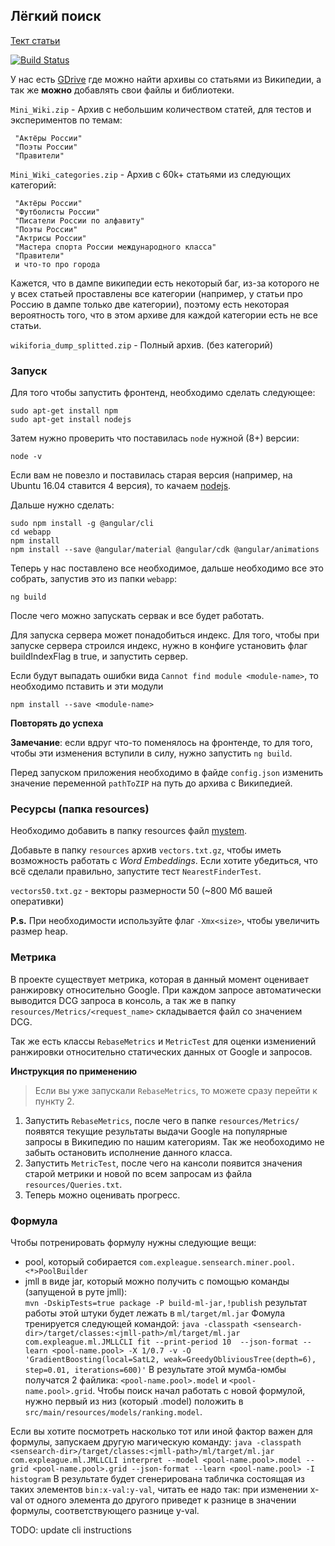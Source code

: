 ## Лёгкий поиск

[Тект статьи][5]

[![Build Status](https://travis-ci.org/solariq/sensearch.svg?branch=master)](https://travis-ci.org/solariq/sensearch)

У нас есть [GDrive][1] где можно найти архивы со статьями из Википедии,
 а так же **можно** добавлять свои файлы и библиотеки.
 
`Mini_Wiki.zip` - Архив с небольшим количеством статей, для тестов и экспериментов по темам:
      
     "Актёры России"
     "Поэты России"
     "Правители"

`Mini_Wiki_categories.zip` - Архив с 60k+ статьями из следующих категорий: 

     "Актёры России"
     "Футболисты России"
     "Писатели России по алфавиту"
     "Поэты России"
     "Актрисы России"
     "Мастера спорта России международного класса"
     "Правители"
     и что-то про города
      
Кажется, что в дампе википедии есть некоторый баг, из-за которого не у всех статьей проставлены все категории (например, у статьи про Россию в дампе только две категории), поэтому есть некоторая вероятность того, что в этом архиве для каждой категории есть не все статьи. 

`wikiforia_dump_splitted.zip` - Полный архив. (без категорий)

### Запуск

Для того чтобы запустить фронтенд, необходимо сделать следующее:
```
sudo apt-get install npm
sudo apt-get install nodejs
```

Затем нужно проверить что поставилась `node` нужной (8+) версии:
```
node -v
```
Если вам не повезло и поставилась старая версия (например, на Ubuntu 16.04 ставится 4 версия), 
то качаем [nodejs][3].

Дальше нужно сделать:
```
sudo npm install -g @angular/cli
cd webapp
npm install
npm install --save @angular/material @angular/cdk @angular/animations
```

Теперь у нас поставлено все необходимое, дальше необходимо все это собрать, запустив это из папки `webapp`:
```
ng build
```
После чего можно запускать сервак и все будет работать.

Для запуска сервера может понадобиться индекс. Для того, чтобы при запуске сервера строился индекс, нужно в конфиге установить флаг buildIndexFlag в true, и запустить сервер. 

Если будут выпадать ошибки вида `Cannot find module <module-name>`, 
то необходимо пставить и эти модули
```
npm install --save <module-name>
```
**Повторять до успеха**

**Замечание**: если вдруг что-то поменялось на фронтенде, то для того, чтобы эти изменения вступили в силу, нужно запустить `ng build`.

Перед запуском приложения необходимо в файде `config.json` изменить значение переменной `pathToZIP` на путь до архива с Википедией. 


### Ресурсы (папка resources)

Необходимо добавить в папку resources файл [mystem][2].

Добавьте в папку `resources` архив `vectors.txt.gz`, чтобы иметь возможность
работать с *Word Embeddings*. Если хотите убедиться, что всё сделали правильно, запустите тест `NearestFinderTest`. 

`vectors50.txt.gz` - векторы размерности 50 (~800 Мб вашей оперативки)

**P.s.** При необходимости используйте флаг `-Xmx<size>`, чтобы увеличить размер heap.

### Метрика

В проекте существует метрика, которая в данный момент оценивает ранжировку относительно Google.
При каждом запросе автоматически выводится DCG запроса в консоль, а так же в папку `resources/Metrics/<request_name>` складывается файл со значением DCG.

Так же есть классы `RebaseMetrics` и `MetricTest` для оценки измениений ранжировки относительно статических данных от Google и запросов.

__Инструкция по применению__
>Если вы уже запускали `RebaseMetrics`, то можете сразу перейти к пункту 2.

1. Запустить `RebaseMetrics`, после чего в папке `resources/Metrics/` появятся текущие результаты выдачи Google на популярные запросы в Википедию по нашим категориям. Так же необоходимо не забыть остановить исполнение данного класса.
2. Запустить `MetricTest`, после чего на кансоли появится значения старой метрики и новой по всем запросам из файла `resources/Queries.txt`.
3. Теперь можно оценивать прогресс.

### Формула
Чтобы потренировать формулу нужны следующие вещи: 
* pool, который собирается `com.expleague.sensearch.miner.pool.<*>PoolBuilder`
* jmll в виде jar, который можно получить с помощью команды (запущеной в руте jmll):  
`mvn -DskipTests=true package -P build-ml-jar,!publish`  результат работы этой штуки будет лежать в `ml/target/ml.jar`
Фомула тренируется следующей командой:
`java -classpath <sensearch-dir>/target/classes:<jmll-path>/ml/target/ml.jar com.expleague.ml.JMLLCLI fit --print-period 10  --json-format --learn <pool-name.pool> -X 1/0.7 -v -O 'GradientBoosting(local=SatL2, weak=GreedyObliviousTree(depth=6), step=0.01, iterations=600)'`
В результате этой мумба-юмбы получатся 2 файлика: `<pool-name.pool>.model` и `<pool-name.pool>.grid`. Чтобы поиск начал работать
с новой формулой, нужно первый из низ (который .model) положить в `src/main/resources/models/ranking.model`.

Если вы хотите посмотреть насколько тот или иной фактор важен для формулы, запускаем другую магическую команду:
`java -classpath <sensearch-dir>/target/classes:<jmll-path>/ml/target/ml.jar com.expleague.ml.JMLLCLI interpret --model <pool-name.pool>.model --grid <pool-name.pool>.grid --json-format --learn <pool-name.pool> -I histogram`
В результате будет сгенерирована табличка состоящая из таких элементов `bin:x-val:y-val`, читать ее надо так: при изменении x-val от одного элемента до другого приведет к разнице в значении формулы, соответствующего разнице y-val.
 

[1]: https://drive.google.com/drive/folders/1JGMrne_8oFg5V6bvbEb88nTbRJ830u1C?usp=sharing
[2]: https://tech.yandex.ru/mystem/
[3]: http://nodejs.org
[4]: https://github.com/solariq/sensearch/blob/master/src/main/java/com/expleague/sensearch/CrawlWordstatData.java
[5]: https://www.papeeria.com/join?token_id=ed389d64-b87c-40ba-8c6b-0cee02d2c66d&retry=3

TODO: update cli instructions
